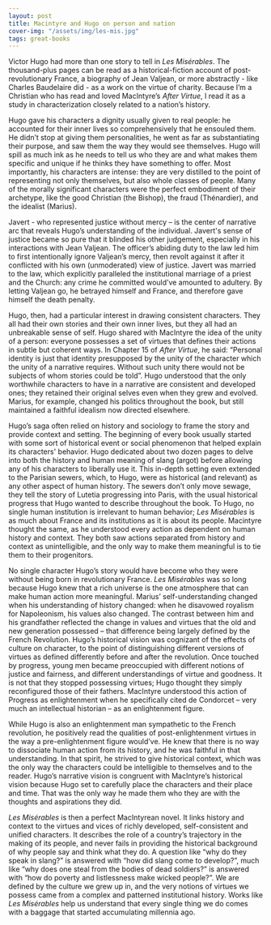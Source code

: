 ```yaml
---
layout: post
title: Macintyre and Hugo on person and nation
cover-img: "/assets/img/les-mis.jpg"
tags: great-books
---
```

Victor Hugo had more than one story to tell in *Les Misérables*. The thousand-plus pages can be read as a historical-fiction account of post-revolutionary France, a biography of Jean Valjean, or more abstractly - like Charles Baudelaire did - as a work on the virtue of charity. Because I’m a Christian who has read and loved MacIntyre’s *After Virtue*, I read it as a study in characterization closely related to a nation’s history. 

Hugo gave his characters a dignity usually given to real people: he accounted for their inner lives so comprehensively that he ensouled them. He didn’t stop at giving them personalities, he went as far as substantiating their purpose, and saw them the way they would see themselves. Hugo will spill as much ink as he needs to tell us who they are and what makes them specific and unique if he thinks they have something to offer. Most importantly, his characters are intense: they are very distilled to the point of representing not only themselves, but also whole classes of people. Many of the morally significant characters were the perfect embodiment of their archetype, like the good Christian (the Bishop), the fraud (Thénardier), and the idealist (Marius). 

Javert - who represented justice without mercy – is the center of narrative arc that reveals Hugo’s understanding of the individual. Javert's sense of justice became so pure that it blinded his other judgement, especially in his interactions with Jean Valjean. The officer’s abiding duty to the law led him to first intentionally ignore Valjean’s mercy, then revolt against it after it conflicted with his own (unmoderated) view of justice. Javert was married to the law, which explicitly paralleled the institutional marriage of a priest and the Church: any crime he committed would’ve amounted to adultery. By letting Valjean go, he betrayed himself and France, and therefore gave himself the death penalty. 

Hugo, then, had a particular interest in drawing consistent characters. They all had their own stories and their own inner lives, but they all had an unbreakable sense of self. Hugo shared with MacIntyre the idea of the unity of a person: everyone possesses a set of virtues that defines their actions in subtle but coherent ways. In Chapter 15 of *After Virtue*, he said: “Personal identity is just that identity presupposed by the unity of the character which the unity of a narrative requires. Without such unity there would not be subjects of whom stories could be told”. Hugo understood that the only worthwhile characters to have in a narrative are consistent and developed ones; they retained their original selves even when they grew and evolved. Marius, for example, changed his politics throughout the book, but still maintained a faithful idealism now directed elsewhere.  

Hugo’s saga often relied on history and sociology to frame the story and provide context and setting. The beginning of every book usually started with some sort of historical event or social phenomenon that helped explain its characters' behavior. Hugo dedicated about two dozen pages to delve into both the history and human meaning of slang (argot) before allowing any of his characters to liberally use it. This in-depth setting even extended to the Parisian sewers, which, to Hugo, were as historical (and relevant) as any other aspect of human history. The sewers don’t only move sewage, they tell the story of Lutetia progressing into Paris, with the usual historical progress that Hugo wanted to describe throughout the book. To Hugo, no single human institution is irrelevant to human behavior; *Les Misérables* is as much about France and its institutions as it is about its people. Macintyre thought the same, as he understood every action as dependent on human history and context. They both saw actions separated from history and context as unintelligible, and the only way to make them meaningful is to tie them to their progenitors. 

No single character Hugo’s story would have become who they were without being born in revolutionary France. *Les Misérables* was so long because Hugo knew that a rich universe is the one atmosphere that can make human action more meaningful. Marius’ self-understanding changed when his understanding of history changed: when he disavowed royalism for Napoleonism, his values also changed. The contrast between him and his grandfather reflected the change in values and virtues that the old and new generation possessed – that difference being largely defined by the French Revolution. Hugo’s historical vision was cognizant of the effects of culture on character, to the point of distinguishing different versions of virtues as defined differently before and after the revolution. Once touched by progress, young men became preoccupied with different notions of justice and fairness, and different understandings of virtue and goodness. It is not that they stopped possessing virtues; Hugo thought they simply reconfigured those of their fathers. MacIntyre understood this action of Progress as enlightenment when he specifically cited de Condorcet – very much an intellectual historian – as an enlightenment figure. 

While Hugo is also an enlightenment man sympathetic to the French revolution, he positively read the qualities of post-enlightenment virtues in the way a pre-enlightenment figure would’ve. He knew that there is no way to dissociate human action from its history, and he was faithful in that understanding. In that spirit, he strived to give historical context, which was the only way the characters could be intelligible to themselves and to the reader. Hugo’s narrative vision is congruent with MacIntyre’s historical vision because Hugo set to carefully place the characters and their place and time. That was the only way he made them who they are with the thoughts and aspirations they did. 

*Les Misérables* is then a perfect MacIntyrean novel. It links history and context to the virtues and vices of richly developed, self-consistent and unified characters. It describes the role of a country’s trajectory in the making of its people, and never fails in providing the historical background of why people say and think what they do. A question like “why do they speak in slang?” is answered with “how did slang come to develop?”, much like “why does one steal from the bodies of dead soldiers?” is answered with “how do poverty and listlessness make wicked people?”. We are defined by the culture we grew up in, and the very notions of virtues we possess came from a complex and patterned institutional history. Works like *Les Misérables* help us understand that every single thing we do comes with a baggage that started accumulating millennia ago. 